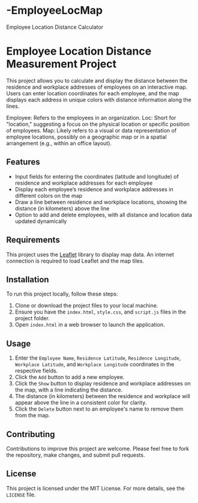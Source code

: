 # -EmployeeLocMap
Employee Location Distance Calculator
# Employee Location Distance Measurement Project

This project allows you to calculate and display the distance between the residence and workplace addresses of employees on an interactive map. Users can enter location coordinates for each employee, and the map displays each address in unique colors with distance information along the lines.

Employee: Refers to the employees in an organization.
Loc: Short for "location," suggesting a focus on the physical location or specific position of employees.
Map: Likely refers to a visual or data representation of employee locations, possibly on a geographic map or in a spatial arrangement (e.g., within an office layout).

## Features

- Input fields for entering the coordinates (latitude and longitude) of residence and workplace addresses for each employee
- Display each employee’s residence and workplace addresses in different colors on the map
- Draw a line between residence and workplace locations, showing the distance (in kilometers) above the line
- Option to add and delete employees, with all distance and location data updated dynamically

## Requirements

This project uses the [Leaflet](https://leafletjs.com/) library to display map data. An internet connection is required to load Leaflet and the map tiles.

## Installation

To run this project locally, follow these steps:

1. Clone or download the project files to your local machine.
2. Ensure you have the `index.html`, `style.css`, and `script.js` files in the project folder.
3. Open `index.html` in a web browser to launch the application.

## Usage

1. Enter the `Employee Name`, `Residence Latitude`, `Residence Longitude`, `Workplace Latitude`, and `Workplace Longitude` coordinates in the respective fields.
2. Click the `Add` button to add a new employee.
3. Click the `Show` button to display residence and workplace addresses on the map, with a line indicating the distance.
4. The distance (in kilometers) between the residence and workplace will appear above the line in a consistent color for clarity.
5. Click the `Delete` button next to an employee's name to remove them from the map.

## Contributing

Contributions to improve this project are welcome. Please feel free to fork the repository, make changes, and submit pull requests.

## License

This project is licensed under the MIT License. For more details, see the `LICENSE` file.
